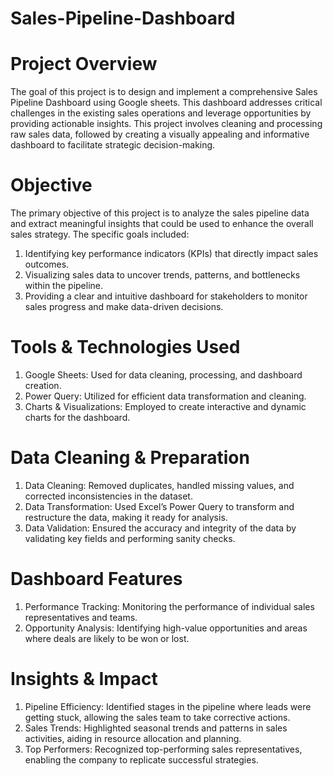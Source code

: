 # Sales-Pipeline-Dashboard

# Project Overview

The goal of this project is to design and implement a comprehensive Sales Pipeline Dashboard using Google sheets. This dashboard addresses critical challenges in the existing sales operations and leverage opportunities by providing actionable insights. 
This project involves cleaning and processing raw sales data, followed by creating a visually appealing and informative dashboard to facilitate strategic decision-making.

# Objective

The primary objective of this project is to analyze the sales pipeline data and extract meaningful insights that could be used to enhance the overall sales strategy. The specific goals included:

1. Identifying key performance indicators (KPIs) that directly impact sales outcomes.
2. Visualizing sales data to uncover trends, patterns, and bottlenecks within the pipeline.
3. Providing a clear and intuitive dashboard for stakeholders to monitor sales progress and make data-driven decisions.
   
# Tools & Technologies Used

1. Google Sheets: Used for data cleaning, processing, and dashboard creation.
2. Power Query: Utilized for efficient data transformation and cleaning.
3. Charts & Visualizations: Employed to create interactive and dynamic charts for the dashboard.
   
# Data Cleaning & Preparation

1. Data Cleaning: Removed duplicates, handled missing values, and corrected inconsistencies in the dataset.
2. Data Transformation: Used Excel’s Power Query to transform and restructure the data, making it ready for analysis.
3. Data Validation: Ensured the accuracy and integrity of the data by validating key fields and performing sanity checks.
   
# Dashboard Features

1. Performance Tracking: Monitoring the performance of individual sales representatives and teams.
2. Opportunity Analysis: Identifying high-value opportunities and areas where deals are likely to be won or lost.

# Insights & Impact

1. Pipeline Efficiency: Identified stages in the pipeline where leads were getting stuck, allowing the sales team to take corrective actions.
2. Sales Trends: Highlighted seasonal trends and patterns in sales activities, aiding in resource allocation and planning.
3. Top Performers: Recognized top-performing sales representatives, enabling the company to replicate successful strategies.
